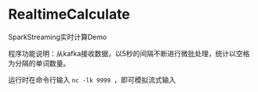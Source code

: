 # RealtimeCalculate
SparkStreaming实时计算Demo

程序功能说明：从kafka接收数据，以5秒的间隔不断进行微批处理，统计以空格为分隔的单词数量。

运行时在命令行输入 `nc -lk 9999 `，即可模拟流式输入